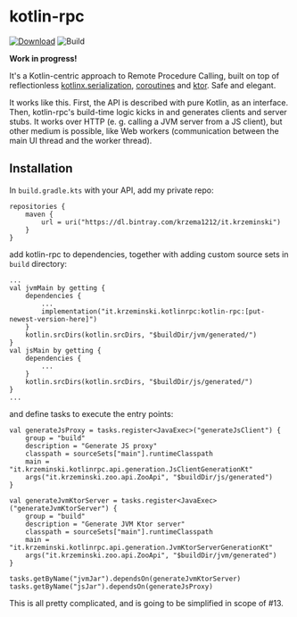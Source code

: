 # kotlin-rpc

[![Download](https://api.bintray.com/packages/krzema1212/it.krzeminski/kotlin-rpc/images/download.svg)](https://bintray.com/krzema1212/it.krzeminski/kotlin-rpc/_latestVersion) ![Build](https://github.com/krzema12/kotlin-rpc/workflows/Build/badge.svg)

**Work in progress!**

It's a Kotlin-centric approach to Remote Procedure Calling, built on top of reflectionless [kotlinx.serialization](https://github.com/Kotlin/kotlinx.serialization), [coroutines](https://github.com/Kotlin/kotlinx.coroutines) and [ktor](https://github.com/ktorio/ktor).
Safe and elegant.

It works like this. First, the API is described with pure Kotlin, as an interface. Then, kotlin-rpc's build-time logic
kicks in and generates clients and server stubs. It works over HTTP (e. g. calling a JVM server from a JS client), but
other medium is possible, like Web workers (communication between the main UI thread and the worker thread).

## Installation

In `build.gradle.kts` with your API, add my private repo:

```
repositories {
    maven {
        url = uri("https://dl.bintray.com/krzema1212/it.krzeminski")
    }
}
```

add kotlin-rpc to dependencies, together with adding custom source sets in `build` directory:

```
...
val jvmMain by getting {
    dependencies {
        ...
        implementation("it.krzeminski.kotlinrpc:kotlin-rpc:[put-newest-version-here]")
    }
    kotlin.srcDirs(kotlin.srcDirs, "$buildDir/jvm/generated/")
}
val jsMain by getting {
    dependencies {
        ...
    }
    kotlin.srcDirs(kotlin.srcDirs, "$buildDir/js/generated/")
}
...
```

and define tasks to execute the entry points:

```
val generateJsProxy = tasks.register<JavaExec>("generateJsClient") {
    group = "build"
    description = "Generate JS proxy"
    classpath = sourceSets["main"].runtimeClasspath
    main = "it.krzeminski.kotlinrpc.api.generation.JsClientGenerationKt"
    args("it.krzeminski.zoo.api.ZooApi", "$buildDir/js/generated")
}

val generateJvmKtorServer = tasks.register<JavaExec>("generateJvmKtorServer") {
    group = "build"
    description = "Generate JVM Ktor server"
    classpath = sourceSets["main"].runtimeClasspath
    main = "it.krzeminski.kotlinrpc.api.generation.JvmKtorServerGenerationKt"
    args("it.krzeminski.zoo.api.ZooApi", "$buildDir/jvm/generated")
}

tasks.getByName("jvmJar").dependsOn(generateJvmKtorServer)
tasks.getByName("jsJar").dependsOn(generateJsProxy)
```

This is all pretty complicated, and is going to be simplified in scope of #13.
